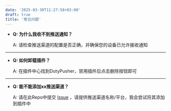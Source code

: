 ```yaml
---
date: '2025-03-30T11:27:58+03:00'
draft: true
title: '常见问题'
---
```



- **Q: 为什么我收不到推送通知？**

  A: 请检查推送渠道的配置是否正确，并确保您的设备已允许接收通知

---

- **Q: 如何卸载插件？**

  A: 在插件中心找到DutyPusher，禁用插件后点击删除按钮即可

---

- **Q: 能不能添加xx推送渠道？**

  A: 请在此Repo中提交 [Issue](https://github.com/MorCherlf/FFXIVDutyPusher/issues/new/choose) ，请提供推送渠道名称/平台，我会尝试将其添加到插件中